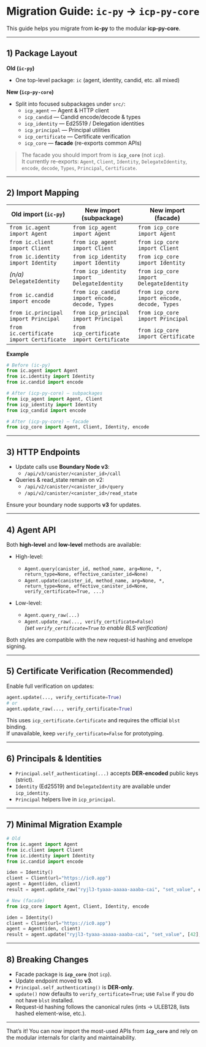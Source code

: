# Migration Guide: `ic-py` → `icp-py-core`

This guide helps you migrate from **ic-py** to the modular **icp-py-core**.

---

## 1) Package Layout

**Old (`ic-py`)**
- One top-level package: `ic` (agent, identity, candid, etc. all mixed)

**New (`icp-py-core`)**
- Split into focused subpackages under `src/`:
  - `icp_agent` — Agent & HTTP client
  - `icp_candid` — Candid encode/decode & types
  - `icp_identity` — Ed25519 / Delegation identities
  - `icp_principal` — Principal utilities
  - `icp_certificate` — Certificate verification
  - `icp_core` — **facade** (re-exports common APIs)

> The facade you should import from is **`icp_core`** (not `icp`).  
> It currently re-exports: `Agent`, `Client`, `Identity`, `DelegateIdentity`,  
> `encode`, `decode`, `Types`, `Principal`, `Certificate`.

---

## 2) Import Mapping

| Old import (`ic-py`)                      | New import (subpackage)                            | New import (**facade**)                         |
|------------------------------------------|----------------------------------------------------|------------------------------------------------|
| `from ic.agent import Agent`             | `from icp_agent import Agent`                      | `from icp_core import Agent`                    |
| `from ic.client import Client`           | `from icp_agent import Client`                     | `from icp_core import Client`                   |
| `from ic.identity import Identity`       | `from icp_identity import Identity`                | `from icp_core import Identity`                 |
| *(n/a)* `DelegateIdentity`               | `from icp_identity import DelegateIdentity`        | `from icp_core import DelegateIdentity`         |
| `from ic.candid import encode`           | `from icp_candid import encode, decode, Types`     | `from icp_core import encode, decode, Types`    |
| `from ic.principal import Principal`     | `from icp_principal import Principal`              | `from icp_core import Principal`                |
| `from ic.certificate import Certificate` | `from icp_certificate import Certificate`          | `from icp_core import Certificate`              |

**Example**

```python
# Before (ic-py)
from ic.agent import Agent
from ic.identity import Identity
from ic.candid import encode

# After (icp-py-core) – subpackages
from icp_agent import Agent, Client
from icp_identity import Identity
from icp_candid import encode

# After (icp-py-core) – facade
from icp_core import Agent, Client, Identity, encode
```

---

## 3) HTTP Endpoints

- Update calls use **Boundary Node v3**:
  - `/api/v3/canister/<canister_id>/call`
- Queries & read_state remain on v2:
  - `/api/v2/canister/<canister_id>/query`
  - `/api/v2/canister/<canister_id>/read_state`

Ensure your boundary node supports **v3** for updates.

---

## 4) Agent API

Both **high-level** and **low-level** methods are available:

- High-level:
  - `Agent.query(canister_id, method_name, arg=None, *, return_type=None, effective_canister_id=None)`
  - `Agent.update(canister_id, method_name, arg=None, *, return_type=None, effective_canister_id=None, verify_certificate=True, ...)`

- Low-level:
  - `Agent.query_raw(...)`
  - `Agent.update_raw(..., verify_certificate=False)`  
    *(set `verify_certificate=True` to enable BLS verification)*

Both styles are compatible with the new request-id hashing and envelope signing.

---

## 5) Certificate Verification (Recommended)

Enable full verification on updates:

```python
agent.update(..., verify_certificate=True)
# or
agent.update_raw(..., verify_certificate=True)
```

This uses `icp_certificate.Certificate` and requires the official `blst` binding.  
If unavailable, keep `verify_certificate=False` for prototyping.

---

## 6) Principals & Identities

- `Principal.self_authenticating(...)` accepts **DER-encoded** public keys (strict).
- `Identity` (Ed25519) and `DelegateIdentity` are available under `icp_identity`.
- `Principal` helpers live in `icp_principal`.

---

## 7) Minimal Migration Example

```python
# Old
from ic.agent import Agent
from ic.client import Client
from ic.identity import Identity
from ic.candid import encode

iden = Identity()
client = Client(url="https://ic0.app")
agent = Agent(iden, client)
result = agent.update_raw("ryjl3-tyaaa-aaaaa-aaaba-cai", "set_value", encode([42]))

# New (facade)
from icp_core import Agent, Client, Identity, encode

iden = Identity()
client = Client(url="https://ic0.app")
agent = Agent(iden, client)
result = agent.update("ryjl3-tyaaa-aaaaa-aaaba-cai", "set_value", [42], verify_certificate=True)
```

---

## 8) Breaking Changes

- Facade package is **`icp_core`** (not `icp`).
- Update endpoint moved to **v3**.
- `Principal.self_authenticating()` is **DER-only**.
- `update()` now defaults to `verify_certificate=True`; use `False` if you do not have `blst` installed.
- Request-id hashing follows the canonical rules (ints → ULEB128, lists hashed element-wise, etc.).

---

That’s it! You can now import the most-used APIs from **`icp_core`** and rely on the modular internals for clarity and maintainability.
